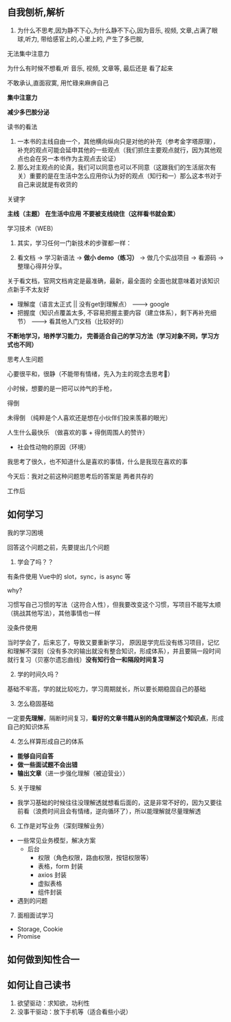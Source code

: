
## 自我刨析,解析
1. 为什么不思考,因为静不下心,为什么静不下心,因为音乐, 视频, 文章,占满了眼球,听力, 带给感官上的,心里上的, 产生了多巴胺,

无法集中注意力

为什么有时候不想看,听 音乐, 视频, 文章等, 最后还是 看了起来

不敢承认,直面寂寞, 用忙碌来麻痹自己

**集中注意力**

**减少多巴胺分泌**


读书的看法

1. 一本书的主线自由一个，其他横向纵向只是对他的补充（参考金字塔原理），补充的观点可能会延申其他的一些观点（我们抓住主要观点就行，因为其他观点也会在另一本书作为主观点去论证）
2. 那么对主观点的论真，我们可以同意也可以不同意（这跟我们的生活层次有关）重要的是在生活中怎么应用你认为好的观点（知行和一）那么这本书对于自己来说就是有收货的

关键字

**主线（主题）**   **在生活中应用**
**不要被支线绕住（这样看书就会累）**



学习技术（WEB）
1. 其实，学习任何一门新技术的步骤都一样：

2. 看文档 → 学习新语法 → **做小 demo（练习）** → 做几个实战项目 → 看源码 → 整理心得并分享。

关于看文档，官网文档肯定是最准确，最新，最全面的
全面也就意味着对该知识点新手不太友好
  - 理解度（语言太正式 || 没有get到理解点）   --->   google
  - 把握度（知识点覆盖太多, 不容易把握主要内容（建立体系），剩下再补充细节） --->  看其他入门文档（比较好的）


**不断地学习，培养学习能力， 完善适合自己的学习方法（学习对象不同，学习方式也不同）**



思考人生问题

心要很平和，很静（不能带有情绪，先入为主的观念去思考🤔）

小时候，想要的是一把可以帅气的手枪， 

得倒

未得倒
（纯粹是个人喜欢还是想在小伙伴们投来羡慕的眼光）

人生什么最快乐
（做喜欢的事 + 得倒周围人的赞许）
 + 社会性动物的原因（环境）

 我思考了很久，也不知道什么是喜欢的事情，什么是我现在喜欢的事

今天后：我对之前这种问题思考后的答案是 两者共存的


工作后





## 如何学习
我的学习困境

回答这个问题之前，先要提出几个问题

1. 学会了吗？？

有条件使用  Vue中的 slot，sync，is async 等 

why? 

习惯写自己习惯的写法（这符合人性），但我要改变这个习惯，写项目不能写太顺（挑战其他写法），其他事情也一样

没条件使用

当时学会了，后来忘了，导致又要重新学习， 原因是学完后没有练习项目，记忆和理解不深刻（没有多次的输出就没有整合知识，形成体系），并且要隔一段时间就行复习（贝塞尔遗忘曲线）**没有知行合一和隔段时间复习**

2. 学的时间久吗？

基础不牢高，学的就比较吃力，学习周期就长，所以要长期稳固自己的基础

3. 怎么稳固基础

一定要**先理解**，隔断时间复习，**看好的文章书籍从别的角度理解这个知识点**，形成自己的知识体系

4. 怎么样算形成自己的体系
  - **能够自问自答**
  - **做一些面试题不会出错**
  - **输出文章**（进一步强化理解（被迫营业））

5. 关于理解
  - 我学习基础的时候往往没理解透就想看后面的，这是非常不好的，因为又要往前看（浪费时间且会有情绪，逆向循环了），所以能理解就尽量理解透

6. 工作是对写业务（深刻理解业务）
  - 一些常见业务模型，解决方案
    - 后台
      - 权限（角色权限，路由权限，按钮权限等）
      - 表格，form 封装
      - axios 封装
      - 虚拟表格
      - 组件封装
  - 遇到的问题

7. 面相面试学习
  - Storage, Cookie
  - Promise


## 如何做到知性合一




## 如何让自己读书
1. 欲望驱动：求知欲，功利性
2. 没事干驱动：放下手机等（适合看些小说）